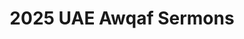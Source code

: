---
layout: khutbas
title: 2025 UAE Awqaf Sermons
header: 2025 UAE Awqaf Sermons / Khutbas
meta:
description: 2025 UAE Awqaf Khutbas
year: "2025"
currentmonth: "02"
months: ["01", "02", "03", "04", "05", "06", "07", "08", "09", "10", "11", "12"]
---